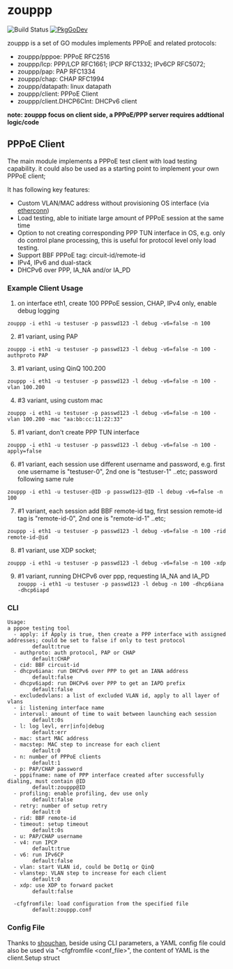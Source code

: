 # zouppp
![Build Status](https://github.com/hujun-open/zouppp/actions/workflows/main.yml/badge.svg)
[![PkgGoDev](https://pkg.go.dev/badge/github.com/hujun-open/zouppp)](https://pkg.go.dev/github.com/hujun-open/zouppp)

zouppp is a set of GO modules implements PPPoE and related protocols:

 * zouppp/pppoe: PPPoE RFC2516
 * zouppp/lcp: PPP/LCP RFC1661; IPCP RFC1332; IPv6CP RFC5072;
 * zouppp/pap: PAP RFC1334
 * zouppp/chap: CHAP RFC1994
 * zouppp/datapath: linux datapath
 * zouppp/client: PPPoE Client
 * zouppp/client.DHCP6Clnt: DHCPv6 client

**note: zouppp focus on client side, a PPPoE/PPP server requires addtional logic/code**

## PPPoE Client
The main module implements a PPPoE test client with load testing capability. it could also be used as a starting point to implement your own PPPoE client;

It has following key features:

- Custom VLAN/MAC address without provisioning OS interface (via [etherconn](https://github.com/hujun-open/etherconn))
- Load testing, able to initiate large amount of PPPoE session at the same time
- Option to not creating corresponding PPP TUN interface in OS, e.g. only do control plane processing, this is useful for protocol level only load testing.
- Support BBF PPPoE tag: circuit-id/remote-id
- IPv4, IPv6 and dual-stack
- DHCPv6 over PPP,  IA_NA and/or IA_PD
 

### Example Client Usage

1. on interface eth1, create 100 PPPoE session, CHAP, IPv4 only, enable debug logging

`zouppp -i eth1 -u testuser -p passwd123 -l debug -v6=false -n 100`

2. #1 variant, using PAP

`zouppp -i eth1 -u testuser -p passwd123 -l debug -v6=false -n 100 -authproto PAP`

3. #1 variant, using QinQ 100.200

`zouppp -i eth1 -u testuser -p passwd123 -l debug -v6=false -n 100 -vlan 100.200`

4. #3 variant, using custom mac 

`zouppp -i eth1 -u testuser -p passwd123 -l debug -v6=false -n 100 -vlan 100.200 -mac "aa:bb:cc:11:22:33"`

5. #1 variant, don't create PPP TUN interface

`zouppp -i eth1 -u testuser -p passwd123 -l debug -v6=false -n 100 -apply=false`

6. #1 variant, each session use different username and password, e.g. first one username is "testuser-0", 2nd one is "testuser-1" ..etc; password following same rule

`zouppp -i eth1 -u testuser-@ID -p passwd123-@ID -l debug -v6=false -n 100`

7. #1 variant, each session add BBF remote-id tag, first session remote-id tag is "remote-id-0", 2nd one is "remote-id-1" ..etc;

`zouppp -i eth1 -u testuser -p passwd123 -l debug -v6=false -n 100 -rid remote-id-@id`

8. #1 variant, use XDP socket;

`zouppp -i eth1 -u testuser -p passwd123 -l debug -v6=false -n 100 -xdp`

9. #1 variant, running DHCPv6 over ppp, requesting IA_NA and IA_PD
`zouppp -i eth1 -u testuser -p passwd123 -l debug -n 100 -dhcp6iana -dhcp6iapd`

### CLI

```
Usage:
a pppoe testing tool
  - apply: if Apply is true, then create a PPP interface with assigned addresses; could be set to false if only to test protocol
        default:true
  - authproto: auth protocol, PAP or CHAP
        default:CHAP
  - cid: BBF circuit-id
  - dhcpv6iana: run DHCPv6 over PPP to get an IANA address
        default:false
  - dhcpv6iapd: run DHCPv6 over PPP to get an IAPD prefix
        default:false
  - excludedvlans: a list of excluded VLAN id, apply to all layer of vlans
  - i: listening interface name
  - interval: amount of time to wait between launching each session
        default:0s
  - l: log levl, err|info|debug
        default:err
  - mac: start MAC address
  - macstep: MAC step to increase for each client
        default:0
  - n: number of PPPoE clients
        default:1
  - p: PAP/CHAP password
  - pppifname: name of PPP interface created after successfully dialing, must contain @ID
        default:zouppp@ID
  - profiling: enable profiling, dev use only
        default:false
  - retry: number of setup retry
        default:0
  - rid: BBF remote-id
  - timeout: setup timeout
        default:0s
  - u: PAP/CHAP username
  - v4: run IPCP
        default:true
  - v6: run IPv6CP
        default:false
  - vlan: start VLAN id, could be Dot1q or QinQ
  - vlanstep: VLAN step to increase for each client
        default:0
  - xdp: use XDP to forward packet
        default:false

  -cfgfromfile: load configuration from the specified file
        default:zouppp.conf

```
### Config File
Thanks to [shouchan](https://github.com/hujun-open/shouchan), beside using CLI parameters, a YAML config file could also be used via "-cfgfromfile <conf_file>", the content of YAML is the client.Setup struct 


